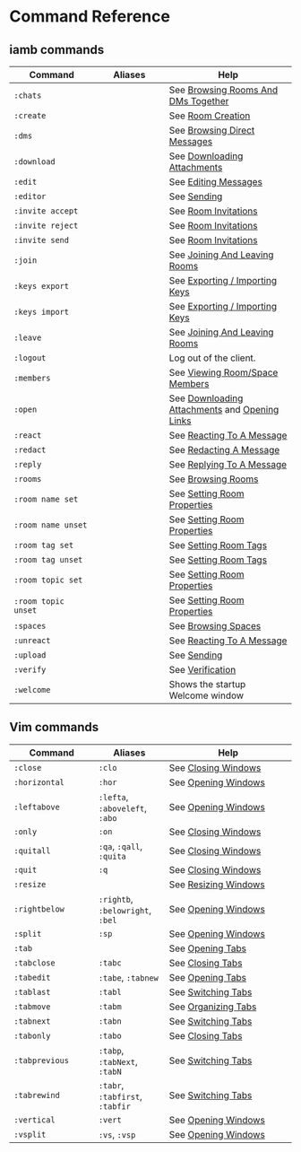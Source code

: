 # Command Reference

## iamb commands

| Command             | Aliases                               | Help                                                |
| ------------------- | ------------------------------------- | -----------------------------------------           |
| `:chats`            |                                       | See [Browsing Rooms And DMs Together]               |
| `:create`           |                                       | See [Room Creation]                                 |
| `:dms`              |                                       | See [Browsing Direct Messages]                      |
| `:download`         |                                       | See [Downloading Attachments]                       |
| `:edit`             |                                       | See [Editing Messages]                              |
| `:editor`           |                                       | See [Sending]                                       |
| `:invite accept`    |                                       | See [Room Invitations]                              |
| `:invite reject`    |                                       | See [Room Invitations]                              |
| `:invite send`      |                                       | See [Room Invitations]                              |
| `:join`             |                                       | See [Joining And Leaving Rooms]                     |
| `:keys export`      |                                       | See [Exporting / Importing Keys]                    |
| `:keys import`      |                                       | See [Exporting / Importing Keys]                    |
| `:leave`            |                                       | See [Joining And Leaving Rooms]                     |
| `:logout`           |                                       | Log out of the client.                              |
| `:members`          |                                       | See [Viewing Room/Space Members]                    |
| `:open`             |                                       | See [Downloading Attachments] and [Opening Links]   |
| `:react`            |                                       | See [Reacting To A Message]                         |
| `:redact`           |                                       | See [Redacting A Message]                           |
| `:reply`            |                                       | See [Replying To A Message]                         |
| `:rooms`            |                                       | See [Browsing Rooms]                                |
| `:room name set`    |                                       | See [Setting Room Properties]                       |
| `:room name unset`  |                                       | See [Setting Room Properties]                       |
| `:room tag set`     |                                       | See [Setting Room Tags]                             |
| `:room tag unset`   |                                       | See [Setting Room Tags]                             |
| `:room topic set`   |                                       | See [Setting Room Properties]                       |
| `:room topic unset` |                                       | See [Setting Room Properties]                       |
| `:spaces`           |                                       | See [Browsing Spaces]                               |
| `:unreact`          |                                       | See [Reacting To A Message]                         |
| `:upload`           |                                       | See [Sending]                                       |
| `:verify`           |                                       | See [Verification]                                  |
| `:welcome`          |                                       | Shows the startup Welcome window                    |

## Vim commands

| Command         | Aliases                               | Help                                |
| --------------- | ------------------------------------- | ----------------------------------- |
| `:close`        | `:clo`                                | See [Closing Windows]               |
| `:horizontal`   | `:hor`                                | See [Opening Windows]               |
| `:leftabove`    | `:lefta`, `:aboveleft`, `:abo`        | See [Opening Windows]               |
| `:only`         | `:on`                                 | See [Closing Windows]               |
| `:quitall`      | `:qa`, `:qall`, `:quita`              | See [Closing Windows]               |
| `:quit`         | `:q`                                  | See [Closing Windows]               |
| `:resize`       |                                       | See [Resizing Windows]              |
| `:rightbelow`   | `:rightb`, `:belowright`, `:bel`      | See [Opening Windows]               |
| `:split`        | `:sp`                                 | See [Opening Windows]               |
| `:tab`          |                                       | See [Opening Tabs]                  |
| `:tabclose`     | `:tabc`                               | See [Closing Tabs]                  |
| `:tabedit`      | `:tabe`, `:tabnew`                    | See [Opening Tabs]                  |
| `:tablast`      | `:tabl`                               | See [Switching Tabs]                |
| `:tabmove`      | `:tabm`                               | See [Organizing Tabs]               |
| `:tabnext`      | `:tabn`                               | See [Switching Tabs]                |
| `:tabonly`      | `:tabo`                               | See [Closing Tabs]                  |
| `:tabprevious`  | `:tabp`, `:tabNext`, `:tabN`          | See [Switching Tabs]                |
| `:tabrewind`    | `:tabr`, `:tabfirst`, `:tabfir`       | See [Switching Tabs]                |
| `:vertical`     | `:vert`                               | See [Opening Windows]               |
| `:vsplit`       | `:vs`, `:vsp`                         | See [Opening Windows]               |

<style>
table {
    width: 100%;
}
table th:first-of-type {
    width: 30%;
}
table th:nth-of-type(2) {
    width: 25%;
}
table th:nth-of-type(3) {
    width: 45%;
}
</style>

[Browsing Direct Messages]: ./rooms/browsing.md#browsing-direct-messages
[Browsing Rooms]: ./rooms/browsing.md#browsing-rooms
[Browsing Rooms And DMs Together]: ./rooms/browsing.md#browsing-rooms-and-dms-together
[Browsing Spaces]: ./rooms/browsing.md#browsing-spaces
[Closing Tabs]: ./layout/tabs.md#closing-tabs
[Closing Windows]: ./layout/tabs.md#closing-windows
[Downloading Attachments]: ./messages/#downloading-attachments
[Editing Messages]: ./messages/#editing-messages
[Exporting / Importing Keys]: ./e2ee/keys.md#exporting-importing-keys
[Opening Links]: ./messages/#opening-links
[Opening Tabs]: ./layout/tabs.md#opening-tabs
[Opening Windows]: ./layout/tabs.md#opening-windows
[Organizing Tabs]: ./layout/tabs.md#organizing-tabs
[Reacting To A Message]: ./messages/#reacting-to-a-message
[Redacting A Message]: ./messages/#redacting-a-message
[Replying To A Message]: ./messages/#replying-to-a-message
[Resizing Windows]: ./layout/windows.md#resizing-windows
[Room Creation]: ./rooms/management.md#room-creation
[Room Invitations]: ./rooms/management.md#room-invitations
[Joining And Leaving Rooms]: ./rooms/#joining-and-leaving-rooms
[Sending]: ./messages/#sending
[Setting Room Properties]: ./rooms/management.md#setting-room-properties
[Setting Room Tags]: ./rooms/management.md#setting-room-tags
[Switching Tabs]: ./layout/tabs.md#switching-tabs
[Verification]: ./e2ee/verify.md
[Viewing Room/Space Members]: ./rooms/members.md#viewing-roomspace-members
